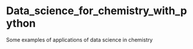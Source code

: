 # Data_science_for_chemistry_with_python
Some examples of applications of data science in chemistry
